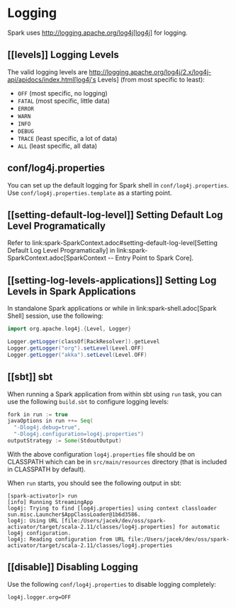 # Logging

Spark uses http://logging.apache.org/log4j[log4j] for logging.

## [[levels]] Logging Levels

The valid logging levels are http://logging.apache.org/log4j/2.x/log4j-api/apidocs/index.html[log4j's Levels] (from most specific to least):

* `OFF` (most specific, no logging)
* `FATAL` (most specific, little data)
* `ERROR`
* `WARN`
* `INFO`
* `DEBUG`
* `TRACE` (least specific, a lot of data)
* `ALL` (least specific, all data)

## conf/log4j.properties

You can set up the default logging for Spark shell in `conf/log4j.properties`. Use `conf/log4j.properties.template` as a starting point.

## [[setting-default-log-level]] Setting Default Log Level Programatically

Refer to link:spark-SparkContext.adoc#setting-default-log-level[Setting Default Log Level Programatically] in link:spark-SparkContext.adoc[SparkContext -- Entry Point to Spark Core].

## [[setting-log-levels-applications]] Setting Log Levels in Spark Applications

In standalone Spark applications or while in link:spark-shell.adoc[Spark Shell] session, use the following:

```scala
import org.apache.log4j.{Level, Logger}

Logger.getLogger(classOf[RackResolver]).getLevel
Logger.getLogger("org").setLevel(Level.OFF)
Logger.getLogger("akka").setLevel(Level.OFF)
```

## [[sbt]] sbt

When running a Spark application from within sbt using `run` task, you can use the following `build.sbt` to configure logging levels:

```scala
fork in run := true
javaOptions in run ++= Seq(
  "-Dlog4j.debug=true",
  "-Dlog4j.configuration=log4j.properties")
outputStrategy := Some(StdoutOutput)
```

With the above configuration `log4j.properties` file should be on CLASSPATH which can be in `src/main/resources` directory (that is included in CLASSPATH by default).

When `run` starts, you should see the following output in sbt:

```
[spark-activator]> run
[info] Running StreamingApp
log4j: Trying to find [log4j.properties] using context classloader sun.misc.Launcher$AppClassLoader@1b6d3586.
log4j: Using URL [file:/Users/jacek/dev/oss/spark-activator/target/scala-2.11/classes/log4j.properties] for automatic log4j configuration.
log4j: Reading configuration from URL file:/Users/jacek/dev/oss/spark-activator/target/scala-2.11/classes/log4j.properties
```

## [[disable]] Disabling Logging

Use the following `conf/log4j.properties` to disable logging completely:

```
log4j.logger.org=OFF
```
